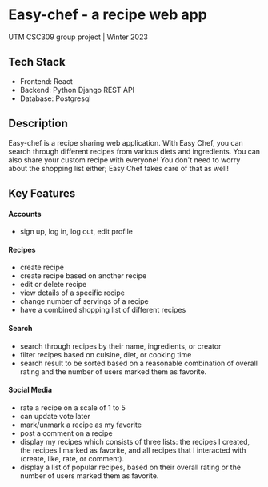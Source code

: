 # Easy-chef - a recipe web app
UTM CSC309 group project | Winter 2023

## Tech Stack
- Frontend: React
- Backend: Python Django REST API
- Database: Postgresql

## Description
Easy-chef is a recipe sharing web application. With Easy Chef, you can search through different recipes from various diets and ingredients. You can also share your custom recipe with everyone! You don't need to worry about the shopping list either; Easy Chef takes care of that as well!

## Key Features
#### Accounts

- sign up, log in, log out, edit profile

#### Recipes
- create recipe 
- create recipe based on another recipe
- edit or delete recipe
- view details of a specific recipe
- change number of servings of a recipe
- have a combined shopping list of different recipes

#### Search
- search through recipes by their name, ingredients, or creator
- filter recipes based on cuisine, diet, or cooking time
- search result to be sorted based on a reasonable combination of overall rating and the number of users marked them as favorite.


#### Social Media

- rate a recipe on a scale of 1 to 5
- can update vote later
- mark/unmark a recipe as my favorite
- post a comment on a recipe
- display my recipes which consists of three lists: the recipes I created, the recipes I marked as favorite, and all recipes that I interacted with (create, like, rate, or comment).
- display a list of popular recipes, based on their overall rating or the number of users marked them as favorite. 




